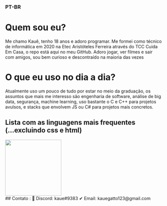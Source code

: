 ### PT-BR
# Quem sou eu? 
Me chamo Kauê, tenho 18 anos e adoro programar. Me formei como técnico de informática em 2020 na Etec Aristóteles Ferreira através do TCC Cuida Em Casa, o repo está aqui no meu GitHub. Adoro jogar, ver filmes e sair com amigos, sou bem curioso e descontraído na maioria das vezes
# O que eu uso no dia a dia?
Atualmente uso um pouco de tudo por estar no meio da graduação, os assuntos que mais me interesso são engenharia de software, análise de big data, segurança, machine learning, uso bastante o C e C++ para projetos avulsos, e stacks que envolvem JS ou C# para projetos mais concretos. 
## Lista com as linguagens mais frequentes (...excluindo css e html)
<div>
  <img height="180em" src="https://github-readme-stats.vercel.app/api/top-langs/?username=kauegatto&hide=css,html&langs_count=5&theme=nightowl&layout=compact"/>
</div>
## Contato :
📲 Discord: kaue#9383
✔ Email: kauegatto123@gmail.com
